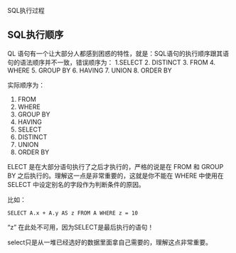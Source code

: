 SQL执行过程

## SQL执行顺序

QL 语句有一个让大部分人都感到困惑的特性，就是：SQL语句的执行顺序跟其语句的语法顺序并不一致，错误顺序为：
1.SELECT
2. DISTINCT
3. FROM
4. WHERE
5. GROUP BY
6. HAVING
7. UNION
8. ORDER BY

实际顺序为：
1. FROM
2. WHERE
3. GROUP BY
4. HAVING
5. SELECT
6. DISTINCT
7. UNION
8. ORDER BY

ELECT 是在大部分语句执行了之后才执行的，严格的说是在 FROM 和 GROUP BY 之后执行的。理解这一点是非常重要的，这就是你不能在 WHERE 中使用在 SELECT 中设定别名的字段作为判断条件的原因。

比如：
```
SELECT A.x + A.y AS z FROM A WHERE z = 10
```

“z” 在此处不可用，因为SELECT是最后执行的语句！

select只是从一堆已经选好的数据里面拿自己需要的，理解这点非常重要。
